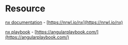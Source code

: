 # Resource

[nx documentation](https://nrwl.io/nx) - [https://nrwl.io/nx](https://nrwl.io/nx)

[nx playbook](https://angularplaybook.com/) - [https://angularplaybook.com/](https://angularplaybook.com/)



